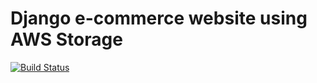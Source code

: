# Django e-commerce website using AWS Storage

[![Build Status](https://travis-ci.org/IoanHadarean/Django-e-commerce.svg?branch=master)](https://travis-ci.org/IoanHadarean/Django-e-commerce)
